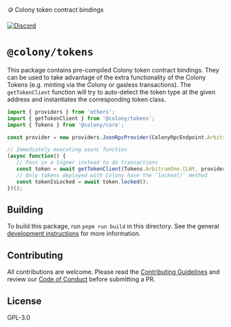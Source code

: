 🪙 Colony token contract bindings

[![Discord](https://img.shields.io/discord/562263648173555742)](https://discord.gg/feVZWwysqM)

# `@colony/tokens`

This package contains pre-compiled Colony token contract bindings. They can be used to take advantage of the extra functionality of the Colony Tokens (e.g. minting via the Colony or gasless transactions). The `getTokenClient` function will try to auto-detect the token type at the given address and instantiates the corresponding token class.

```ts
import { providers } from 'ethers';
import { getTokenClient } from '@colony/tokens';
import { Tokens } from '@colony/core';

const provider = new providers.JsonRpcProvider(ColonyRpcEndpoint.ArbitrumOne);

// Immediately executing async function
(async function() {
   // Pass in a Signer instead to do transactions
   const token = await getTokenClient(Tokens.ArbitrumOne.CLNY, provider);
   // Only tokens deployed with Colony have the `locked()` method
   const tokenIsLocked = await token.locked();
})();
```

## Building

To build this package, run `pnpm run build` in this directory. See the general [development instructions](../../README.md#Developing) for more information.

## Contributing

All contributions are welcome. Please read the [Contributing Guidelines](../../CONTRIBUTING.md) and review our [Code of Conduct](../../CODE_OF_CONDUCT.md) before submitting a PR.

## License

GPL-3.0

